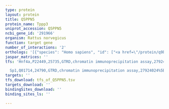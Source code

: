 ```yaml
---
type: protein
layout: protein
title: Q5PPN5
protein_name: Tppp3
uniprot_accession: Q5PPN5
ncbi_gene_id: '291966'
organism: Rattus norvegicus
function: target gene
number_of_interactions: '2'
orthologs: '[{"species": "Homo sapiens", "id": ["<a href=\"/protein/q9bw30\">Q9BW30</a>"]}, {"species": "Danio rerio", "id": ["<a href=\"/protein/e7fg48\">E7FG48</a>"]}, {"species": "Mus musculus", "id": ["<a href=\"/protein/q9crb6\">Q9CRB6</a>"]}, {"species": "Caenorhabditis elegans", "id": ["<a href=\"/protein/p91127\">P91127</a>"]}, {"species": "Drosophila melanogaster", "id": ["<a href=\"/protein/q9vv43\">Q9VV43</a>"]}]'
jaspar_matrices: ''
tfs: 'Hnf4a,P22449,25735,GTRD,chromatin immunoprecipitation assay,27924024%5Buid%5D,No

  Sp1,Q01714,24790,GTRD,chromatin immunoprecipitation assay,27924024%5Buid%5D,No'
targets: ''
tfs_download: tfs_of_Q5PPN5.tsv
targets_download: ''
bindingSites_download: ''
binding_sites_ls: ''

---
```

